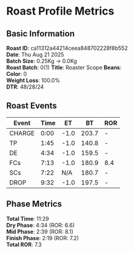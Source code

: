 # Roast Profile Metrics

## Basic Information
**Roast ID**: ca11312a44214ceea848702228f8b552  
**Date**: Thu Aug 21 2025  
**Batch Size**: 0.25Kg → 0.0Kg  
**Roast Batch**: 0(1)
**Title**: Roaster Scope
**Beans**:   
**Color**: 0  
**Weight Loss**: 100.0%  
**DTR**: 48/28/24  

## Roast Events

| Event | Time | ET | BT | ROR |
|-------|------|----|----|-----|
| CHARGE | 0:00 | -1.0 | 203.7 | - |
| TP | 1:45 | -1.0 | 140.8 | - |
| DE | 4:34 | -1.0 | 159.5 | - |
| FCs | 7:13 | -1.0 | 180.9 | 8.4 |
| SCs | 7:22 | N/A | 180.7 | - |
| DROP | 9:32 | -1.0 | 197.5 | - |

## Phase Metrics
**Total Time**: 11:29  
**Dry Phase**: 4:34 (ROR: 6.6)  
**Mid Phase**: 2:39 (ROR: 8.1)  
**Finish Phase**: 2:19 (ROR: 7.2)  
**Total ROR**: 7.3  
